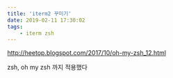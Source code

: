```yaml
---
title: 'iterm2 꾸미기'
date: 2019-02-11 17:30:02
tags:
    - iterm zsh
---
```


<http://heetop.blogspot.com/2017/10/oh-my-zsh_12.html>  

zsh, oh my zsh 까지 적용했다  

<!-- more -->
